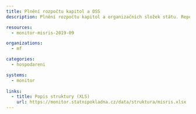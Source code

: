 ```yaml
---
title: Plnění rozpočtu kapitol a OSS
description: Plnění rozpočtu kapitol a organizačních složek státu. Reporty FIN 1-12 OSS.

resources:
  - monitor-misris-2019-09

organizations:
  - mf

categories:
  - hospodareni

systems:  
  - monitor
  
links:
  - title: Popis struktury (XLS)
    url: https://monitor.statnipokladna.cz/data/struktura/misris.xlsx
---
```

